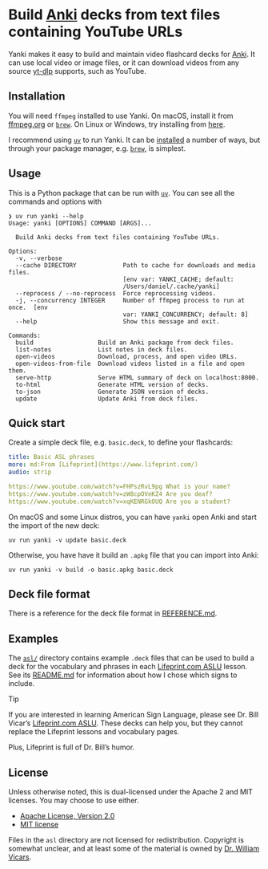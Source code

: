 # Build [Anki] decks from text files containing YouTube URLs

Yanki makes it easy to build and maintain video flashcard decks for [Anki]. It
can use local video or image files, or it can download videos from any source
[yt-dlp] supports, such as YouTube.

## Installation

You will need `ffmpeg` installed to use Yanki. On macOS, install it from
[ffmpeg.org] or [`brew`]. On Linux or Windows, try installing from
[here][yt-dlp ffmpeg].

I recommend using [`uv`] to run Yanki. It can be [installed][uv install] a
number of ways, but through your package manager, e.g. [`brew`], is simplest.

## Usage

This is a Python package that can be run with [`uv`]. You can see all the
commands and options with

```
❯ uv run yanki --help
Usage: yanki [OPTIONS] COMMAND [ARGS]...

  Build Anki decks from text files containing YouTube URLs.

Options:
  -v, --verbose
  --cache DIRECTORY             Path to cache for downloads and media files.
                                [env var: YANKI_CACHE; default:
                                /Users/daniel/.cache/yanki]
  --reprocess / --no-reprocess  Force reprocessing videos.
  -j, --concurrency INTEGER     Number of ffmpeg process to run at once.  [env
                                var: YANKI_CONCURRENCY; default: 8]
  --help                        Show this message and exit.

Commands:
  build                  Build an Anki package from deck files.
  list-notes             List notes in deck files.
  open-videos            Download, process, and open video URLs.
  open-videos-from-file  Download videos listed in a file and open them.
  serve-http             Serve HTML summary of deck on localhost:8000.
  to-html                Generate HTML version of decks.
  to-json                Generate JSON version of decks.
  update                 Update Anki from deck files.
```

## Quick start

Create a simple deck file, e.g. `basic.deck`, to define your flashcards:

```yaml
title: Basic ASL phrases
more: md:From [Lifeprint](https://www.lifeprint.com/)
audio: strip

https://www.youtube.com/watch?v=FHPszRvL9pg What is your name?
https://www.youtube.com/watch?v=zW8cpOVeKZ4 Are you deaf?
https://www.youtube.com/watch?v=xqKENRGkOUQ Are you a student?
```

On macOS and some Linux distros, you can have `yanki` open Anki and start the
import of the new deck:

```
uv run yanki -v update basic.deck
```

Otherwise, you have have it build an `.apkg` file that you can import into Anki:

```
uv run yanki -v build -o basic.apkg basic.deck
```

## Deck file format

There is a reference for the deck file format in [REFERENCE.md][].

## Examples

The [`asl/`][asl] directory contains example `.deck` files that can be used to
build a deck for the vocabulary and phrases in each [Lifeprint.com ASLU][LP]
lesson. See its [README.md][asl] for information about how I chose which signs
to include.

> [!TIP]
> If you are interested in learning American Sign Language, please see Dr. Bill
Vicar’s [Lifeprint.com ASLU][LP]. These decks can help you, but they cannot
replace the Lifeprint lessons and vocabulary pages.
>
> Plus, Lifeprint is full of Dr. Bill’s humor.

## License

Unless otherwise noted, this is dual-licensed under the Apache 2 and MIT
licenses. You may choose to use either.

  * [Apache License, Version 2.0](LICENSE-APACHE)
  * [MIT license](LICENSE-MIT)

Files in the `asl` directory are not licensed for redistribution. Copyright is
somewhat unclear, and at least some of the material is owned by [Dr. William
Vicars][LP].

[Anki]: https://apps.ankiweb.net
[yt-dlp]: https://github.com/yt-dlp/yt-dlp
[ffmpeg.org]: https://www.ffmpeg.org
[`brew`]: https://brew.sh
[yt-dlp ffmpeg]: https://github.com/yt-dlp/FFmpeg-Builds?tab=readme-ov-file#ffmpeg-static-auto-builds
[`uv`]: https://docs.astral.sh/uv/
[uv install]: https://docs.astral.sh/uv/getting-started/installation/
[REFERENCE.md]: REFERENCE.md
[asl]: asl#readme
[LP]: https://www.lifeprint.com
